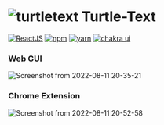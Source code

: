 # ![turtletext](https://firebasestorage.googleapis.com/v0/b/react-firechat-ae4bf.appspot.com/o/icons8-turtle-48.png?alt=media&token=3ad49069-a9ad-436c-aecc-920fe816909d) Turtle-Text

[![ReactJS](https://img.shields.io/static/v1?label=builtwith&message=ReactJS&color=purple)]()
[![npm](https://img.shields.io/static/v1?label=npm&message=8.11.0&color=red)]()
[![yarn](https://img.shields.io/static/v1?label=yarn&message=1.22.19&color=blue)]() 
[![chakra ui](https://img.shields.io/static/v1?label=chakraui&message=2.2.3&color=orange)]()

### Web GUI
![Screenshot from 2022-08-11 20-35-21](https://user-images.githubusercontent.com/73429989/184172277-9c2f796b-10ad-4eab-bbd9-f91bbb518ecf.png)

### Chrome Extension
![Screenshot from 2022-08-11 20-52-58](https://user-images.githubusercontent.com/73429989/184172291-4272876b-46d4-4cdb-967c-bff1f214162d.png)
